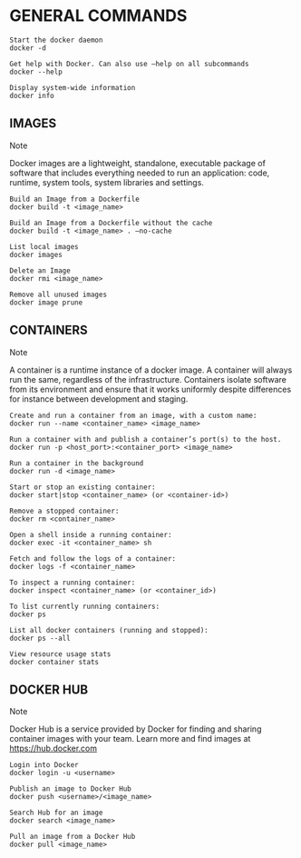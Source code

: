 # GENERAL COMMANDS

~~~~~~~~~~~~~~~~~~~~~~~~
Start the docker daemon
docker -d

Get help with Docker. Can also use –help on all subcommands
docker --help

Display system-wide information
docker info
~~~~~~~~~~~~~~~~~~~~~~~~

## IMAGES

> [!NOTE]
> Docker images are a lightweight, standalone, executable package
of software that includes everything needed to run an application:
code, runtime, system tools, system libraries and settings.

~~~~~~~~~~~~~~~~~~~~~~~~
Build an Image from a Dockerfile
docker build -t <image_name>

Build an Image from a Dockerfile without the cache
docker build -t <image_name> . –no-cache

List local images
docker images

Delete an Image
docker rmi <image_name>

Remove all unused images
docker image prune
~~~~~~~~~~~~~~~~~~~~~~~~

## CONTAINERS

> [!NOTE]
> A container is a runtime instance of a docker image. A container
will always run the same, regardless of the infrastructure.
Containers isolate software from its environment and ensure
that it works uniformly despite differences for instance between
development and staging.

~~~~~~~~~~~~~~~~~~~~~~~~
Create and run a container from an image, with a custom name:
docker run --name <container_name> <image_name>

Run a container with and publish a container’s port(s) to the host.
docker run -p <host_port>:<container_port> <image_name>

Run a container in the background
docker run -d <image_name>

Start or stop an existing container:
docker start|stop <container_name> (or <container-id>)

Remove a stopped container:
docker rm <container_name>

Open a shell inside a running container:
docker exec -it <container_name> sh

Fetch and follow the logs of a container:
docker logs -f <container_name>

To inspect a running container:
docker inspect <container_name> (or <container_id>)

To list currently running containers:
docker ps

List all docker containers (running and stopped):
docker ps --all

View resource usage stats
docker container stats
~~~~~~~~~~~~~~~~~~~~~~~~

## DOCKER HUB

> [!NOTE]
> Docker Hub is a service provided by Docker for finding and sharing
container images with your team. Learn more and find images
at https://hub.docker.com

~~~~~~~~~~~~~~~~~~~~~~~~
Login into Docker
docker login -u <username>

Publish an image to Docker Hub
docker push <username>/<image_name>

Search Hub for an image
docker search <image_name>

Pull an image from a Docker Hub
docker pull <image_name>
~~~~~~~~~~~~~~~~~~~~~~~~
